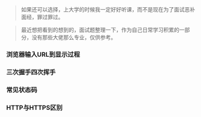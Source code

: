 > 如果还可以选择，上大学的时候我一定好好听课，而不是现在为了面试恶补面经，罪过罪过。

> 最近想把看到的想到的，面试题整理一下，作为自己日常学习积累的一部分，没有那些大佬那么专业，仅供参考。

### 浏览器输入URL到显示过程

### 三次握手四次挥手

### 常见状态码

### HTTP与HTTPS区别

